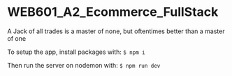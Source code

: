 # WEB601_A2_Ecommerce_FullStack  
A Jack of all trades is a master of none, but oftentimes better than a master of one


To setup the app, install packages with:
`
$ npm i
`

Then run the server on nodemon with:
`
$ npm run dev
`
